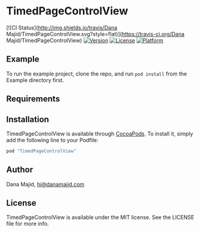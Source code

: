 # TimedPageControlView

[![CI Status](http://img.shields.io/travis/Dana Majid/TimedPageControlView.svg?style=flat)](https://travis-ci.org/Dana Majid/TimedPageControlView)
[![Version](https://img.shields.io/cocoapods/v/TimedPageControlView.svg?style=flat)](http://cocoapods.org/pods/TimedPageControlView)
[![License](https://img.shields.io/cocoapods/l/TimedPageControlView.svg?style=flat)](http://cocoapods.org/pods/TimedPageControlView)
[![Platform](https://img.shields.io/cocoapods/p/TimedPageControlView.svg?style=flat)](http://cocoapods.org/pods/TimedPageControlView)

## Example

To run the example project, clone the repo, and run `pod install` from the Example directory first.

## Requirements

## Installation

TimedPageControlView is available through [CocoaPods](http://cocoapods.org). To install
it, simply add the following line to your Podfile:

```ruby
pod "TimedPageControlView"
```

## Author

Dana Majid, hi@danamajid.com

## License

TimedPageControlView is available under the MIT license. See the LICENSE file for more info.
